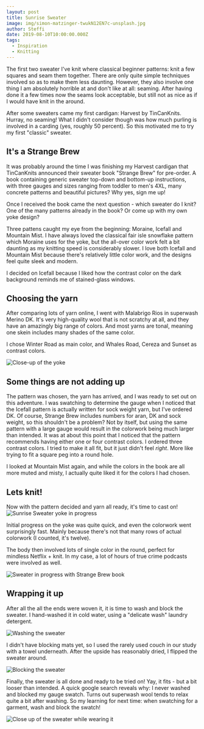 ```yaml
---
layout: post
title: Sunrise Sweater
image: img/simon-matzinger-twukN12EN7c-unsplash.jpg
author: Steffi
date: 2019-08-10T10:00:00.000Z
tags:
  - Inspiration
  - Knitting
---
```


The first two sweater I've knit where classical beginner patterns: knit a few squares and seam them together. There are only quite simple techniques involved so as to make them less daunting. However, they also involve one thing I am absolutely horrible at and don't like at all: seaming. After having done it a few times now the seams look acceptable, but still not as nice as if I would have knit in the around.

After some sweaters came my first cardigan: Harvest by TinCanKnits. Hurray, no seaming! What I didn't consider though was how much purling is involved in a carding (yes, roughly 50 percent). So this motivated me to try my first "classic" sweater.

## It's a Strange Brew

It was probably around the time I was finishing my Harvest cardigan that TinCanKnits announced their sweater book "Strange Brew" for pre-order. A book containing generic sweater top-down and bottom-up instructions, with three gauges and sizes ranging from toddler to men's 4XL, many concrete patterns and beautiful pictures? Why yes, sign me up!

Once I received the book came the next question - which sweater do I knit? One of the many patterns already in the book? Or come up with my own yoke design?

Three pattens caught my eye from the beginning: Moraine, Icefall and Mountain Mist. I have always loved the classical fair isle snowflake pattern which Moraine uses for the yoke, but the all-over color work felt a bit daunting as my knitting speed is considerably slower. I love both Icefall and Mountain Mist because there's relatively little color work, and the designs feel quite sleek and modern.

I decided on Icefall because I liked how the contrast color on the dark background reminds me of stained-glass windows.

## Choosing the yarn

After comparing lots of yarn online, I went with Malabrigo Rios in superwash Merino DK. It's very high-quality wool that is not scratchy at all, and they have an amazingly big range of colors. And most yarns are tonal, meaning one skein includes many shades of the same color.

I chose Winter Road as main color, and Whales Road, Cereza and Sunset as contrast colors.

![Close-up of the yoke](./img/sunrise-sweater/sunrise_sweater_yoke.jpg)

## Some things are not adding up

The pattern was chosen, the yarn has arrived, and I was ready to set out on this adventure. I was swatching to determine the gauge when I noticed that the Icefall pattern is actually written for sock weight yarn, but I've ordered DK. Of course, Strange Brew includes numbers for aran, DK and sock weight, so this shouldn't be a problem? Not by itself, but using the same pattern with a large gauge would result in the colorwork being much larger than intended. It was at about this point that I noticed that the pattern recommends having either one or four contrast colors. I ordered three contrast colors. I tried to make it all fit, but it just didn't feel _right_. More like trying to fit a square peg into a round hole.

I looked at Mountain Mist again, and while the colors in the book are all more muted and misty, I actually quite liked it for the colors I had chosen.

## Lets knit!

Now with the pattern decided and yarn all ready, it's time to cast on!
![Sunrise Sweater yoke in progress](./img/sunrise-sweater/yoke_progress.jpg)

Initial progress on the yoke was quite quick, and even the colorwork went surprisingly fast. Mainly because there's not that many rows of actual colorwork (I counted, it's twelve).

The body then involved lots of single color in the round, perfect for mindless Netflix + knit. In my case, a lot of hours of true crime podcasts were involved as well.

![Sweater in progress with Strange Brew book](./img/sunrise-sweater/yoke_progress_with_book.jpg)

## Wrapping it up

After all the all the ends were woven it, it is time to wash and block the sweater. I hand-washed it in cold water, using a "delicate wash" laundry detergent.

![Washing the sweater](./img/sunrise-sweater/washing.jpg)

I didn't have blocking mats yet, so I used the rarely used couch in our study with a towel underneath. After the upside has reasonably dried, I flipped the sweater around.

![Blocking the sweater](./img/sunrise-sweater/blocking.jpg)

Finally, the sweater is all done and ready to be tried on! Yay, it fits - but a bit looser than intended. A quick google search reveals why: I never washed and blocked my gauge swatch. Turns out superwash wool tends to relax quite a bit after washing. So my learning for next time: when swatching for a garment, wash and block the swatch!

![Close up of the sweater while wearing it](./img/sunrise-sweater/close_all_body.jpg)
